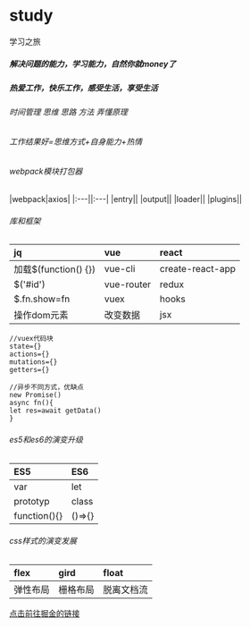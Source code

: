 ﻿# study
学习之旅
##### 解决问题的能力，学习能力，自然你就money了
##### 热爱工作，快乐工作，感受生活，享受生活
###### 时间管理 思维 思路 方法 弄懂原理
###### 工作结果好=思维方式+自身能力+热情

###### webpack模块打包器
|webpack|axios|
|:---||:---|
|entry||
|output||
|loader||
|plugins||

###### 库和框架
|jq|vue|react|
|:---|:---|:---|
|加载$(function() {})|vue-cli|create-react-app|
|$('#id')|vue-router|redux|
|$.fn.show=fn|vuex|hooks|
|操作dom元素|改变数据|jsx|

```
//vuex代码块
state={}
actions={}
mutations={}
getters={}
```
```
//异步不同方式，优缺点
new Promise()
async fn(){
let res=await getData()
}
```
###### es5和es6的演变升级
|ES5|ES6|
|:---|:---|
|var|let|
|prototyp|class|
|function(){}|()=>{}|
###### css样式的演变发展
|flex|gird|float|
|:---|:---|:---|
|弹性布局|栅格布局|脱离文档流|

[点击前往掘金的链接](https://juejin.im/post/5de87444518825124c50cd36)